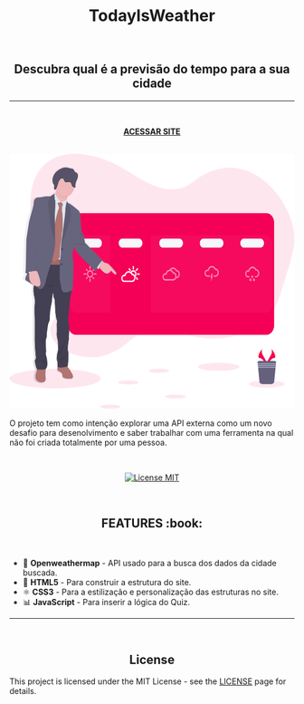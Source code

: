 
<h1 align="center">TodayIsWeather</h1>
<br>
<h2 align="center">Descubra qual é a previsão do tempo para a sua cidade</h2>
<hr size="5" color="purple"/>
<br>
<p align="center"><strong><a href="https://caiohenriquemachado.github.io/TodayIsWeather/">ACESSAR SITE</a></strong></p>

<br>
  <img src="./img/wallpaper.svg" alt="ViperTasks" width="100%" height="450px">
<br>

<p>O projeto tem como intenção explorar uma API externa como um novo desafio para desenolvimento e saber trabalhar com uma ferramenta na qual não foi criada totalmente por uma pessoa.</p> 

<br>
<p align="center">
  <a href="https://opensource.org/licenses/MIT">
    <img src="https://img.shields.io/badge/License-MIT-blue.svg" alt="License MIT">
  </a>
</p>

<br>
  <h2 align="center">FEATURES :book:</h2>
<br>

- 🔀 **Openweathermap** - API usado para a busca dos dados da cidade buscada.
- 📄 **HTML5** 		      - Para construir a estrutura do site.
- ⚛️ **CSS3** 	        - Para a estilização e personalização das estruturas no site.
- 📊 **JavaScript**     - Para inserir a lógica do Quiz.

<hr size="5" color="pink"/>
<br>
<h2 align="center">License</h2>

This project is licensed under the MIT License - see the [LICENSE](https://opensource.org/licenses/MIT) page for details.
